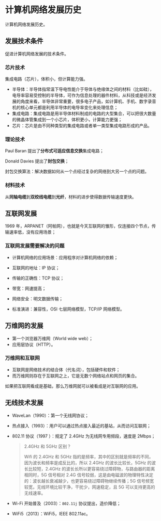 # 计算机网络发展历史

计算机网络发展历史。

## 发展技术条件

促进计算机网络发展的技术条件。

### 芯片技术

集成电路（芯片），体积小，但计算能力强。 

- 半导体：半导体指常温下导电性能介于导体与绝缘体之间的材料（比如硅），电导率容易受控制的半导体，可作为信息处理的器件材料，从科技或是经济发展的角度来看，半导体非常重要，很多电子产品，如计算机、手机、数字录音机的核心单元都是利用半导体的电导率变化来处理信息；
- 集成电路：集成电路是用半导体材料制成的电路的大型集合，可以把很大数量的微晶体管集成到一个小芯片，体积更小，计算能力更强；
- 芯片：芯片是由不同种类型的集成电路或者单一类型集成电路形成的产品。

### 理论技术

Paul Baran 提出了**分布式可适应信息交换**集成电路；

Donald Davies 提出了**封包交换**；

封包交换算法：解决数据如何从一个点经过复杂的网络到大另一个点的问题。

### 材料技术

从**同轴电缆**到**双绞线电缆**到**光纤**，材料的进步使得数据传输速度更快。

## 互联网发展

1969 年，ARPANET（阿帕网），也就是今天互联网的雏形，仅连接四个节点，传输速率低，没有应用场景；

### 互联网发展需要解决的问题

- 计算机网络的应用场景：应用程序对计算机网络的依赖；

- 互联网的地址：IP 协议；
- 传输的正确性：TCP 协议；
- 带宽：网速提高；
- 网络安全：明文数据传输；
- 标准演进：兼容性，OSI 七层网络模型，TCP/IP 网络模型。

## 万维网的发展

- 第一个浏览器万维网（World wide web）；
- 应用层协议（HTTP）。

### 万维网和互联网

- 互联网是网络技术的结合体（代名词），包括硬件和软件；
- 而万维网则存在于互联网之上，它是无数个网络站点和网页的集合。

如果把互联网看成是基础，那么万维网就可以被看成是对互联网的应用。

## 无线技术发展

- WaveLan（1990）：第一个无线网协议；

- 热点接入（1993）：用户可以通过热点接入最近的基站，从而访问互联网；

- 802.11 协议（1997 ）：规定了 2.4GHz 为无线网专用频段，速度是 2Mbps；

  > 2.4GHz 和 5GHz 区别？
  >
  > Wifi 的 2.4GHz 和 5GHz 指的是频率，其中的区别就是频率的不同，因为波长和频率是成反比的，所以 2.4GHz 的波长比较长，5GHz 的波长比较短，2.4GHz 的波长长所以更容易绕过障碍物，与路由器的距离相同时，5G 信号相对 2.4G 信号较弱，这是由电磁波的物理特性决定的：波长越长衰减越少，也更容易绕过障碍物继续传播；5G 信号频宽较宽，无线环境比较干净，干扰少，网速稳定，且 5G 可以支持更高的无线速率。

- Wi-Fi 开始普及（2003）：`802.11j`  协议提出，造价降低；

- WiFi5（2013）：WiFi5，IEEE 802.11ac。